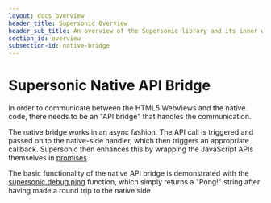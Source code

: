 ```yaml
---
layout: docs_overview
header_title: Supersonic Overview
header_sub_title: An overview of the Supersonic library and its inner workings.
section_id: overview
subsection-id: native-bridge
---
```


# Supersonic Native API Bridge

In order to communicate between the HTML5 WebViews and the native code, there needs to be an "API bridge" that handles the communication.

The native bridge works in an async fashion. The API call is triggered and passed on to the native-side handler, which then triggers an appropriate callback. Supersonic then enhances this by wrapping the JavaScript APIs themselves in [promises](/overview/promises/).

The basic functionality of the native API bridge is demonstrated with the [supersonic.debug.ping](#ping) function, which simply returns a "Pong!" string after having made a round trip to the native side.


